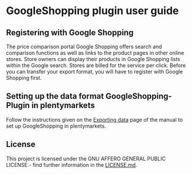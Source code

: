 
# GoogleShopping plugin user guide

<div class="container-toc"></div>

## Registering with Google Shopping

The price comparison portal Google Shopping offers search and comparison functions as well as links to the product pages in other online stores. Store owners can display their products in Google Shopping lists within the Google search. Stores are billed for the service per click.
Before you can transfer your export format, you will have to register with Google Shopping first.

## Setting up the data format GoogleShopping-Plugin in plentymarkets

Follow the instructions given on the [Exporting data](https://www.plentymarkets.co.uk/manual/data-exchange/exporting-data/#4) page of the manual to set up GoogleShopping in plentymarkets.

## License

This project is licensed under the GNU AFFERO GENERAL PUBLIC LICENSE.- find further information in the [LICENSE.md](https://github.com/plentymarkets/plugin-elastic-export-google-shopping/blob/master/LICENSE.md).
